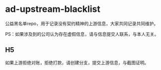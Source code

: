 # ad-upstream-blacklist
公益黑名单repo，用于记录没有契约精神的上游信息，大家共同记录共同维护。

PS：如果涉及到的公司认为存在虚假信息，请与信息提交人联系，与本人无关。

## H5
如果上游拒绝对账，拒绝打款，请创建分支，提交上游信息，与截图证明。
